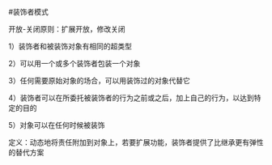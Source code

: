#装饰者模式

开放-关闭原则：扩展开放，修改关闭

1）装饰者和被装饰对象有相同的超类型

2）可以用一个或多个装饰者包装一个对象

3）任何需要原始对象的场合，可以用装饰过的对象代替它

4）装饰者可以在所委托被装饰者的行为之前或之后，加上自己的行为，以达到特定的目的

5）对象可以在任何时候被装饰

定义：动态地将责任附加到对象上，若要扩展功能，装饰者提供了比继承更有弹性的替代方案
